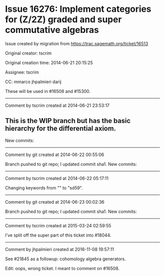 # Issue 16276: Implement categories for (Z/2Z) graded and super commutative algebras

Issue created by migration from https://trac.sagemath.org/ticket/16513

Original creator: tscrim

Original creation time: 2014-06-21 20:15:25

Assignee: tscrim

CC:  mmarco jhpalmieri darij

These will be used in #16508 and #15300.


---

Comment by tscrim created at 2014-06-21 23:53:17

This is the WIP branch but has the basic hierarchy for the differential axiom. 
----
New commits:


---

Comment by git created at 2014-06-22 00:55:06

Branch pushed to git repo; I updated commit sha1. New commits:


---

Comment by tscrim created at 2014-06-22 05:17:11

Changing keywords from "" to "sd59".


---

Comment by git created at 2014-06-23 00:02:36

Branch pushed to git repo; I updated commit sha1. New commits:


---

Comment by tscrim created at 2015-03-24 02:59:55

I've split off the super part of this ticket into #18044.


---

Comment by jhpalmieri created at 2016-11-08 19:57:11

See #21845 as a followup: cohomology algebra generators.

Edit: oops, wrong ticket. I meant to comment on #16508.
